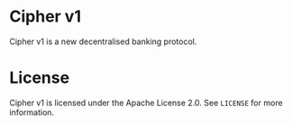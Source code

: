 # Cipher v1

Cipher v1 is a new decentralised banking protocol.

# License

Cipher v1 is licensed under the Apache License 2.0. See `LICENSE` for more information.
